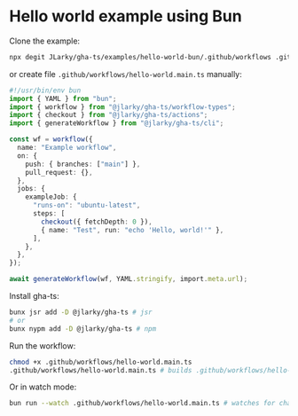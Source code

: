 # Hello world example using Bun

Clone the example:

```bash
npx degit JLarky/gha-ts/examples/hello-world-bun/.github/workflows .github/workflows
```

or create file `.github/workflows/hello-world.main.ts` manually:

```ts
#!/usr/bin/env bun
import { YAML } from "bun";
import { workflow } from "@jlarky/gha-ts/workflow-types";
import { checkout } from "@jlarky/gha-ts/actions";
import { generateWorkflow } from "@jlarky/gha-ts/cli";

const wf = workflow({
  name: "Example workflow",
  on: {
    push: { branches: ["main"] },
    pull_request: {},
  },
  jobs: {
    exampleJob: {
      "runs-on": "ubuntu-latest",
      steps: [
        checkout({ fetchDepth: 0 }),
        { name: "Test", run: "echo 'Hello, world!'" },
      ],
    },
  },
});

await generateWorkflow(wf, YAML.stringify, import.meta.url);
```

Install gha-ts:

```bash
bunx jsr add -D @jlarky/gha-ts # jsr
# or
bunx nypm add -D @jlarky/gha-ts # npm
```

Run the workflow:

```bash
chmod +x .github/workflows/hello-world.main.ts
.github/workflows/hello-world.main.ts # builds .github/workflows/hello-world.generated.yml
```

Or in watch mode:

```bash
bun run --watch .github/workflows/hello-world.main.ts # watches for changes and rebuilds the workflow
```
